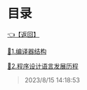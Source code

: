 # 目录  


[👈【返回】](/--目录--/编译原理/--目录--编译原理)  


[📜1.编译器结构](/编译原理/1、引论/1.编译器结构)  

[📜2.程序设计语言发展历程](/编译原理/1、引论/2.程序设计语言发展历程)  







> 2023/8/15 14:18:53
